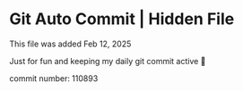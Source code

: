 # Git Auto Commit | Hidden File

This file was added Feb 12, 2025

Just for fun and keeping my daily git commit active 🤪

commit number: 110893
